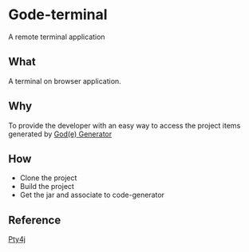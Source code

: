 # Gode-terminal
A remote terminal application


## What
A terminal on browser application.

## Why
To provide the developer with an easy way to access the project items generated by [God(e) Generator](https://github.com/ibs-gode/code-generator)

## How
- Clone the project
- Build the project
- Get the jar and associate to code-generator

## Reference
[Pty4j](https://github.com/javaterminal/pty4j)
